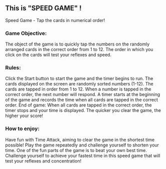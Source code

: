 ## This is "SPEED GAME" !

Speed Game - Tap the cards in numerical order!

### Game Objective:
The object of the game is to quickly tap the numbers on the randomly arranged cards in the correct order from 1 to 12. The order in which you click on the cards will test your reflexes and speed.

### Rules:

Click the Start button to start the game and the timer begins to run.
The cards displayed on the screen are randomly sorted numbers (1-12).
The cards are tapped in order from 1 to 12. When a number is tapped in the correct order, the next number will respond.
A timer starts at the beginning of the game and records the time when all cards are tapped in the correct order.
End of game: When all cards are tapped in the correct order, the timer stops and your time is displayed. The quicker you clear the game, the higher your score!

### How to enjoy:

Have fun with Time Attack, aiming to clear the game in the shortest time possible!
Play the game repeatedly and challenge yourself to shorten your time.
One of the fun parts of the game is to beat your own best time.
Challenge yourself to achieve your fastest time in this speed game that will test your reflexes and concentration!

